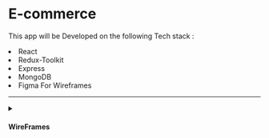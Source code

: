 # E-commerce
<p>This app will be Developed on the following Tech stack : </p>
<li> React 
<li> Redux-Toolkit
<li> Express
<li> MongoDB
<li> Figma For Wireframes
<hr>

<details>
<summary><h4> WireFrames </h4></summary><details>
<h6> Desktop/Home :
<p align="center">
<img src="/wireframes/Home.png">
</p>
<h6> Auth :
<p align="center">
<img src="/wireframes/Authentication.png">
</p>
<h6> Cart :
<p align="center">
<img src="/wireframes/Cart.png">
</p>
<h6> Product :
<p align="center">
<img src="/wireframes/Product.png">
</p>
<h6> Payment :
<p align="center">
<img src="/wireframes/Payment.png">
</p>
<h6> Shippping :
<p align="center">
<img src="/wireframes/Shipping.png">
</p>
<h6> Thanks :
<p align="center">
<img src="/wireframes/Thanks.png">
</p>



</details>
